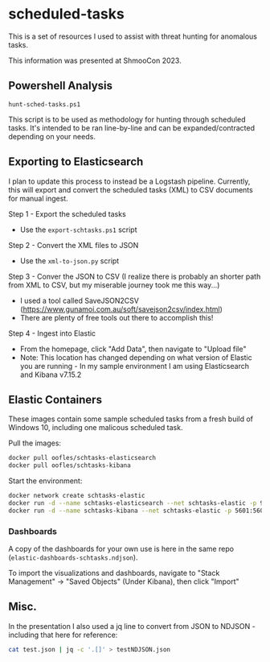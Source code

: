 # scheduled-tasks

This is a set of resources I used to assist with threat hunting for anomalous tasks. 

This information was presented at ShmooCon 2023. 

## Powershell Analysis

`hunt-sched-tasks.ps1`

This script is to be used as methodology for hunting through scheduled tasks. It's intended to be ran line-by-line and can be expanded/contracted depending on your needs.

## Exporting to Elasticsearch

I plan to update this process to instead be a Logstash pipeline. Currently, this will export and convert the scheduled tasks (XML) to CSV documents for manual ingest.

Step 1 - Export the scheduled tasks
- Use the `export-schtasks.ps1` script

Step 2 - Convert the XML files to JSON
- Use the `xml-to-json.py` script

Step 3 - Conver the JSON to CSV (I realize there is probably an shorter path from XML to CSV, but my miserable journey took me this way...)
- I used a tool called SaveJSON2CSV (https://www.gunamoi.com.au/soft/savejson2csv/index.html)
- There are plenty of free tools out there to accomplish this!

Step 4 - Ingest into Elastic
- From the homepage, click "Add Data", then navigate to "Upload file"
- Note: This location has changed depending on what version of Elastic you are running - In my sample environment I am using Elasticsearch and Kibana v7.15.2


## Elastic Containers

These images contain some sample scheduled tasks from a fresh build of Windows 10, including one malicous scheduled task. 

Pull the images:
```bash
docker pull oofles/schtasks-elasticsearch
docker pull oofles/schtasks-kibana
```

Start the environment:
```bash
docker network create schtasks-elastic
docker run -d --name schtasks-elasticsearch --net schtasks-elastic -p 9200:9200 -p 9300:9300 -e "discovery.type=single-node" oofles/schtasks-elasticsearch
docker run -d --name schtasks-kibana --net schtasks-elastic -p 5601:5601 -e "ELASTICSEARCH_HOSTS=http://schtasks-elasticsearch:9200/" oofles/schtasks-kibana 
```

### Dashboards
A copy of the dashboards for your own use is here in the same repo (`elastic-dashboards-schtasks.ndjson`). 

To import the visualizations and dashboards, navigate to "Stack Management" -> "Saved Objects" (Under Kibana), then click "Import"


## Misc.

In the presentation I also used a jq line to convert from JSON to NDJSON - including that here for reference:
```bash
cat test.json | jq -c '.[]' > testNDJSON.json
```